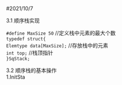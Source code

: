#2021/10/7 

3.1 顺序栈实现

`#define MaxSize 50`          //定义栈中元素的最大个数<br>
`typedef struct{`<br>
    `Elemtype data[MaxSize];`     //存放栈中的元素<br>
    `int top;`                   //栈顶指针<br>
`}SqStack;`<br>

3.2 顺序栈的基本操作<br>
1.InitSta    